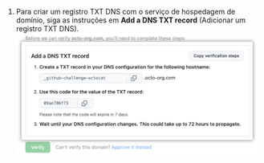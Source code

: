 1. Para criar um registro TXT DNS com o serviço de hospedagem de domínio, siga as instruções em **Add a DNS TXT record** (Adicionar um registro TXT DNS). ![Instruções para criar um registro TXT DNS](/assets/images/help/organizations/create-dns-txt-record-instructions.png)
